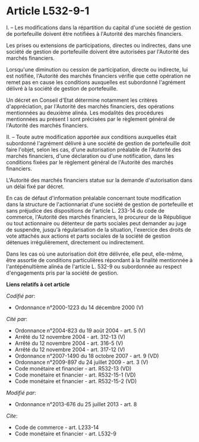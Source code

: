 # Article L532-9-1

I. – Les modifications dans la répartition du capital d'une société de gestion de portefeuille doivent être notifiées à
l'Autorité des marchés financiers.

Les prises ou extensions de participations, directes ou indirectes, dans une société de gestion de portefeuille doivent être
autorisées par l'Autorité des marchés financiers.

Lorsqu'une diminution ou cession de participation, directe ou indirecte, lui est notifiée, l'Autorité des marchés financiers
vérifie que cette opération ne remet pas en cause les conditions auxquelles est subordonné l'agrément délivré à la société de
gestion de portefeuille.

Un décret en Conseil d'Etat détermine notamment les critères d'appréciation, par l'Autorité des marchés financiers, des
opérations mentionnées au deuxième alinéa. Les modalités des procédures mentionnées au présent I sont précisées par le
règlement général de l'Autorité des marchés financiers.

II. – Toute autre modification apportée aux conditions auxquelles était subordonné l'agrément délivré à une société de
gestion de portefeuille doit faire l'objet, selon les cas, d'une autorisation préalable de l'Autorité des marchés financiers,
d'une déclaration ou d'une notification, dans les conditions fixées par le règlement général de l'Autorité des marchés
financiers.

L'Autorité des marchés financiers statue sur la demande d'autorisation dans un délai fixé par décret.

En cas de défaut d'information préalable concernant toute modification dans la structure de l'actionnariat d'une société de
gestion de portefeuille et sans préjudice des dispositions de l'article L. 233-14 du code de commerce, l'Autorité des marchés
financiers, le procureur de la République ou tout actionnaire ou détenteur de parts sociales peut demander au juge de
suspendre, jusqu'à régularisation de la situation, l'exercice des droits de vote attachés aux actions et parts sociales de la
société de gestion détenues irrégulièrement, directement ou indirectement.

Dans les cas où une autorisation doit être délivrée, elle peut, elle-même, être assortie de conditions particulières
répondant à la finalité mentionnée à l'antépénultième alinéa de l'article L. 532-9 ou subordonnée au respect d'engagements
pris par la société de gestion.

**Liens relatifs à cet article**

_Codifié par_:

  - Ordonnance n°2000-1223 du 14 décembre 2000 (V)

_Cité par_:

  - Ordonnance n°2004-823 du 19 août 2004 - art. 5 (V)
  - Arrêté du 12 novembre 2004 - art. 312-13 (V)
  - Arrêté du 12 novembre 2004 - art. 316-5 (V)
  - Arrêté du 12 novembre 2004 - art. 317-12 (V)
  - Ordonnance n°2007-1490 du 18 octobre 2007 - art. 9 (VD)
  - Ordonnance n°2009-897 du 24 juillet 2009 - art. 3 (V)
  - Code monétaire et financier - art. R532-13 (VD)
  - Code monétaire et financier - art. R532-15-1 (VD)
  - Code monétaire et financier - art. R532-15-2 (VD)

_Modifié par_:

  - Ordonnance n°2013-676 du 25 juillet 2013 - art. 8

_Cite_:

  - Code de commerce - art. L233-14
  - Code monétaire et financier - art. L532-9
